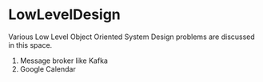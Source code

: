 # LowLevelDesign
Various Low Level Object Oriented System Design problems are discussed in this space.
1. Message broker like Kafka
2. Google Calendar